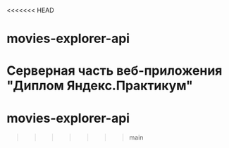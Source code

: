 <<<<<<< HEAD
# movies-explorer-api
Серверная часть веб-приложения "Диплом Яндекс.Практикум"
=======
# movies-explorer-api
>>>>>>> main
